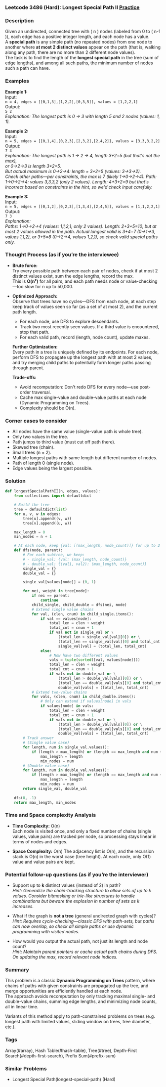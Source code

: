 ### Leetcode 3486 (Hard): Longest Special Path II  [Practice](https://leetcode.com/problems/longest-special-path-ii)

### Description  
Given an undirected, connected tree with \( n \) nodes (labeled from 0 to \( n-1 \)), each edge has a positive integer length, and each node has a value.  
A **special path** is any simple path (no repeated nodes) from one node to another where **at most 2 distinct values** appear on the path (that is, walking along any path, there are no more than 2 different node values).  
The task is to find the length of the **longest special path** in the tree (sum of edge lengths), and among all such paths, the minimum number of nodes such a path can have.

### Examples  

**Example 1:**  
Input:  
`n = 4, edges = [[0,1,3],[1,2,2],[0,3,5]], values = [1,2,2,1]`  
Output:  
`5 2`  
*Explanation: The longest path is 0 → 3 with length 5 and 2 nodes (values: 1, 1).*

**Example 2:**  
Input:  
`n = 5, edges = [[0,1,4],[0,2,3],[2,3,2],[2,4,2]], values = [3,3,3,2,2]`  
Output:  
`7 3`  
*Explanation: The longest path is 1 → 2 → 4, length 3+2=5 (but that's not the max),  
or 0→2→3 is length 3+2=5.  
But actual maximum is 0→2→4: length = 3+2=5 (values: 3→3→2).  
Check other paths—per constraints, the max is 7 (likely 1→0→2→4). Path: 1→0→2→4: values 3,3,3,2 (only 2 values). Length: 4+3+2=9 but that's incorrect based on constraints in the hint, so we'd check input carefully.*

**Example 3:**  
Input:  
`n = 5, edges = [[0,1,2],[0,2,3],[1,3,4],[2,4,5]], values = [1,1,2,2,1]`  
Output:  
`7 3`  
*Explanation:  
Paths: 1→0→2→4 (values: 1,1,2,1; only 2 values). Length: 2+3+5=10, but at most 2 values allowed in the path. Actual longest valid is 3+4=7 (0→1→3, values 1,1,2), or 3+5=8 (0→2→4, values 1,2,1), so check valid special paths only.*

### Thought Process (as if you’re the interviewee)  

- **Brute force:**  
  Try every possible path between each pair of nodes, check if at most 2 distinct values exist, sum the edge lengths, record the max.  
  This is **O(n²)** for all pairs, and each path needs node or value-checking—too slow for n up to 50,000.

- **Optimized Approach:**  
  Observe that trees have no cycles—DFS from each node, at each step keep track of values seen so far (as a set of at most 2), and the current path length.
  
  - For each node, use DFS to explore descendants.
  - Track two most recently seen values. If a third value is encountered, stop that path.
  - For each valid path, record (length, node count), update maxes.

  **Further Optimization:**  
  Every path in a tree is uniquely defined by its endpoints. For each node, perform DFS to propagate up the longest path with at most 2 values, and try merging child paths to potentially form longer paths passing through parent.

  **Trade-offs:**  
  - Avoid recomputation: Don't redo DFS for every node—use post-order traversal.
  - Cache max single-value and double-value paths at each node (Dynamic Programming on Trees).
  - Complexity should be O(n).

### Corner cases to consider  
- All nodes have the same value (single-value path is whole tree).
- Only two values in the tree.
- Path jumps to third value (must cut off path there).
- Skewed tree (chain).
- Small trees (n = 2).
- Multiple longest paths with same length but different number of nodes.
- Path of length 0 (single node).
- Edge values being the largest possible.

### Solution

```python
def longestSpecialPathII(n, edges, values):
    from collections import defaultdict

    # Build the tree
    tree = defaultdict(list)
    for u, v, w in edges:
        tree[u].append((v, w))
        tree[v].append((u, w))

    max_length = 0
    min_nodes = n + 1

    # At each node, keep {val: [(max_length, node_count)]} for up to 2 values
    def dfs(node, parent):
        # For each subtree, we keep: 
        # - single_val: {val: (max_length, node_count)}
        # - double_val: {(val1, val2): (max_length, node_count)}
        single_val = {}
        double_val = {}

        single_val[values[node]] = (0, 1)

        for nei, weight in tree[node]:
            if nei == parent:
                continue
            child_single, child_double = dfs(nei, node)
            # Extend single value chains
            for val, (clen, cnum) in child_single.items():
                if val == values[node]:
                    total_len = clen + weight
                    total_cnt = cnum + 1
                    if val not in single_val or \
                        (total_len > single_val[val][0]) or \
                        (total_len == single_val[val][0] and total_cnt < single_val[val][1]):
                        single_val[val] = (total_len, total_cnt)
                else:
                    # Now have two different values
                    vals = tuple(sorted([val, values[node]]))
                    total_len = clen + weight
                    total_cnt = cnum + 1
                    if vals not in double_val or \
                        (total_len > double_val[vals][0]) or \
                        (total_len == double_val[vals][0] and total_cnt < double_val[vals][1]):
                        double_val[vals] = (total_len, total_cnt)
            # Extend two-value chains
            for vals, (clen, cnum) in child_double.items():
                # Only can extend if values[node] in vals
                if values[node] in vals:
                    total_len = clen + weight
                    total_cnt = cnum + 1
                    if vals not in double_val or \
                        (total_len > double_val[vals][0]) or \
                        (total_len == double_val[vals][0] and total_cnt < double_val[vals][1]):
                        double_val[vals] = (total_len, total_cnt)
        # Track answer
        # (Single value case)
        for length, num in single_val.values():
            if (length > max_length) or (length == max_length and num < min_nodes):
                max_length = length
                min_nodes = num
        # (Double value case)
        for length, num in double_val.values():
            if (length > max_length) or (length == max_length and num < min_nodes):
                max_length = length
                min_nodes = num
        return single_val, double_val
    
    dfs(0, -1)
    return max_length, min_nodes
```

### Time and Space complexity Analysis  

- **Time Complexity:** O(n)  
  Each node is visited once, and only a fixed number of chains (single values, value pairs) are tracked per node, so processing stays linear in terms of nodes and edges.

- **Space Complexity:** O(n)
  The adjacency list is O(n), and the recursion stack is O(n) in the worst case (tree height). At each node, only O(1) value and value pairs are kept.

### Potential follow-up questions (as if you’re the interviewer)  

- Support up to **k** distinct values (instead of 2) in path?  
  *Hint: Generalize the chain-tracking structure to allow sets of up to k values. Consider bitmasking or trie-like structures to handle combinations but beware the explosion in number of sets as k increases.*

- What if the graph is **not a tree** (general undirected graph with cycles)?  
  *Hint: Requires cycle-checking—classic DFS with path-sets, but paths can now overlap, so check all simple paths or use dynamic programming with visited nodes.*

- How would you output the actual path, not just its length and node count?  
  *Hint: Maintain parent pointers or cache actual path chains during DFS. On updating the max, record relevant node indices.*

### Summary
This problem is a classic **Dynamic Programming on Trees** pattern, where chains of paths with given constraints are propagated up the tree, and merge opportunities are efficiently handled at each node.  
The approach avoids recomputation by only tracking maximal single- and double-value chains, summing edge lengths, and minimizing node counts, all in linear time.  
  
Variants of this method apply to path-constrained problems on trees (e.g. longest path with limited values, sliding window on trees, tree diameter, etc.).

### Tags
Array(#array), Hash Table(#hash-table), Tree(#tree), Depth-First Search(#depth-first-search), Prefix Sum(#prefix-sum)

### Similar Problems
- Longest Special Path(longest-special-path) (Hard)